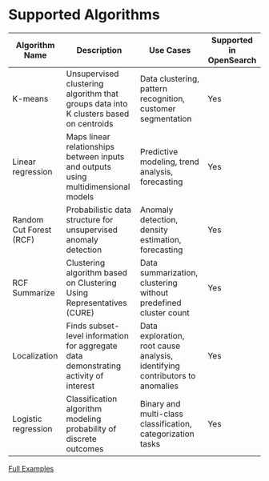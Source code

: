 # Supported Algorithms

| Algorithm Name | Description | Use Cases | Supported in OpenSearch |
|----------------|-------------|-----------|-------------------------|
| K-means | Unsupervised clustering algorithm that groups data into K clusters based on centroids | Data clustering, pattern recognition, customer segmentation | Yes |
| Linear regression | Maps linear relationships between inputs and outputs using multidimensional models | Predictive modeling, trend analysis, forecasting | Yes |
| Random Cut Forest (RCF) | Probabilistic data structure for unsupervised anomaly detection | Anomaly detection, density estimation, forecasting | Yes |
| RCF Summarize | Clustering algorithm based on Clustering Using Representatives (CURE) | Data summarization, clustering without predefined cluster count | Yes |
| Localization | Finds subset-level information for aggregate data demonstrating activity of interest | Data exploration, root cause analysis, identifying contributors to anomalies | Yes |
| Logistic regression | Classification algorithm modeling probability of discrete outcomes | Binary and multi-class classification, categorization tasks | Yes |  


[Full Examples](https://opensearch.org/docs/latest/ml-commons-plugin/algorithms/)